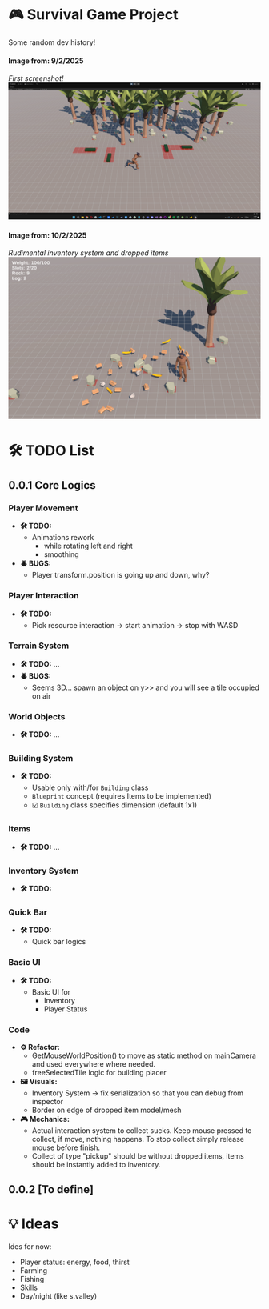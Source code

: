 # **🎮 Survival Game Project**

Some random dev history!

#### **Image from: 9/2/2025**
_First screenshot!_
![alt text](images/image_1.png)

#### **Image from: 10/2/2025**
_Rudimental inventory system and dropped items_
![alt text](images/image_2.png)

# **🛠️ TODO List**
## **0.0.1 Core Logics**

### **Player Movement**
- **🛠️ TODO:**
  - Animations rework
    - while rotating left and right
    - smoothing
- **🪲 BUGS:**
  -  Player transform.position is going up and down, why?

### **Player Interaction**
- **🛠️ TODO:**
  - Pick resource interaction -> start animation -> stop with WASD

### **Terrain System**
- **🛠️ TODO:** ...
- **🪲 BUGS:**
  -  Seems 3D... spawn an object on y>> and you will see a tile occupied on air
  
### **World Objects**
- **🛠️ TODO:** ...

### **Building System**
- **🛠️ TODO:**
  - Usable only with/for `Building` class
  - `Blueprint` concept (requires Items to be implemented)
  - ☑️ `Building` class specifies dimension (default 1x1)

### **Items**
- **🛠️ TODO:** ...
  
### **Inventory System**
- **🛠️ TODO:**

### **Quick Bar**
- **🛠️ TODO:**
  - Quick bar logics

### **Basic UI**
- **🛠️ TODO:**
  - Basic UI for
    - Inventory
    - Player Status

### **Code**
- **⚙️ Refactor:**
  - GetMouseWorldPosition() to move as static method on mainCamera and used everywhere where needed.
  - freeSelectedTile logic for building placer
- **🖼️ Visuals:**
  - Inventory System -> fix serialization so that you can debug from inspector
  - Border on edge of dropped item model/mesh
- **🎮 Mechanics:**
  - Actual interaction system to collect sucks. Keep mouse pressed to collect, if move, nothing happens. To stop collect simply release mouse before finish.
  - Collect of type "pickup" should be without dropped items, items should be instantly added to inventory.
  
## **0.0.2 [To define]**

# **💡 Ideas**
Ides for now:
- Player status: energy, food, thirst
- Farming
- Fishing
- Skills
- Day/night (like s.valley)